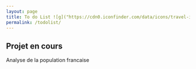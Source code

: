 ```yaml
---
layout: page
title: To do List ![g]("https://cdn0.iconfinder.com/data/icons/travel-icon/512/check_list-512.png")
permalink: /todolist/
---
```


## Projet en cours 
Analyse de la population francaise 